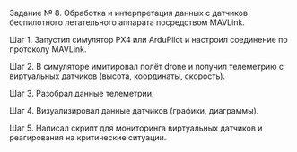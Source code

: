 Задание № 8. Обработка и интерпретация данных с датчиков беспилотного летательного аппарата посредством MAVLink.


Шаг 1. Запустил симулятор PX4 или ArduPilot и настроил соединение по протоколу MAVLink.
 
Шаг 2. В симуляторе имитировал полёт drone и получил телеметрию с виртуальных датчиков (высота, координаты, скорость).
 
Шаг 3. Разобрал данные телеметрии.
 
Шаг 4. Визуализировал данные датчиков (графики, диаграммы).
 




Шаг 5. Написал скрипт для мониторинга виртуальных датчиков и реагирования на критические ситуации.
 



